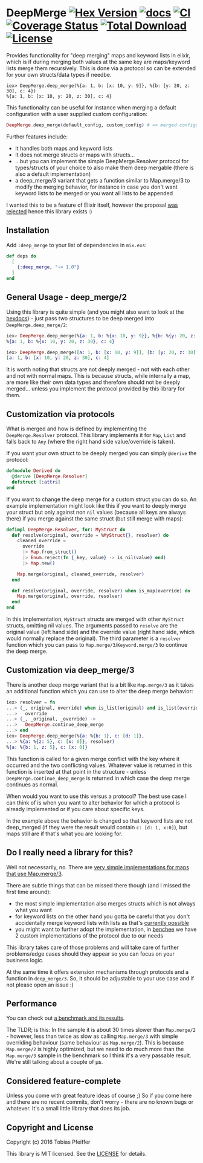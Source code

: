 # DeepMerge [![Hex Version](https://img.shields.io/hexpm/v/deep_merge.svg)](https://hex.pm/packages/deep_merge) [![docs](https://img.shields.io/badge/docs-hexpm-blue.svg)](https://hexdocs.pm/deep_merge/) [![CI](https://github.com/PragTob/deep_merge/actions/workflows/main.yml/badge.svg)](https://github.com/PragTob/deep_merge/actions/workflows/main.yml) [![Coverage Status](https://coveralls.io/repos/github/PragTob/deep_merge/badge.svg?branch=master)](https://coveralls.io/github/PragTob/deep_merge?branch=master) [![Total Download](https://img.shields.io/hexpm/dt/deep_merge.svg)](https://hex.pm/packages/deep_merge) [![License](https://img.shields.io/hexpm/l/deep_merge.svg)](https://github.com/PragTob/deep_merge/blob/main/LICENSE)

Provides functionality for "deep merging" maps and keyword lists in elixir, which is if during merging both values at the same key are maps/keyword lists merge them recursively. This is done via a protocol so can be extended for your own structs/data types if needbe.

```
iex> DeepMerge.deep_merge(%{a: 1, b: [x: 10, y: 9]}, %{b: [y: 20, z: 30], c: 4})
%{a: 1, b: [x: 10, y: 20, z: 30], c: 4}
```

This functionality can be useful for instance when merging a default configuration with a user supplied custom configuration:

```elixir
DeepMerge.deep_merge(default_config, custom_config) # => merged configuration
```

Further features include:

* It handles both maps and keyword lists
* It does not merge structs or maps with structs…
* …but you can implement the simple DeepMerge.Resolver protocol for types/structs of your choice to also make them deep mergable (there is also a default implementation)
* a deep_merge/3 variant that gets a function similar to Map.merge/3 to modify the merging behavior, for instance in case you don't want keyword lists to be merged or you want all lists to be appended

I wanted this to be a feature of Elixir itself, however the proposal [was rejected](https://github.com/elixir-lang/elixir/pull/5339) hence this library exists :)

## Installation

Add `:deep_merge` to your list of dependencies in `mix.exs`:

```elixir
def deps do
  [
    {:deep_merge, "~> 1.0"}
  ]
end
```

## General Usage - deep_merge/2

Using this library is quite simple (and you might also want to look at the [hexdocs](https://hexdocs.pm/deep_merge/api-reference.html)) - just pass two structures to be deep merged into `DeepMerge.deep_merge/2`:

```elixir
iex> DeepMerge.deep_merge(%{a: 1, b: %{x: 10, y: 9}}, %{b: %{y: 20, z: 30}, c: 4})
%{a: 1, b: %{x: 10, y: 20, z: 30}, c: 4}

iex> DeepMerge.deep_merge([a: 1, b: [x: 10, y: 9]], [b: [y: 20, z: 30], c: 4])
[a: 1, b: [x: 10, y: 20, z: 30], c: 4]
```

It is worth noting that structs are not deeply merged - not with each other and not with normal maps. This is because structs, while internally a map, are more like their own data types and therefore should not be deeply merged... unless you implement the protocol provided by this library for them.

## Customization via protocols

What is merged and how is defined by implementing the `DeepMerge.Resolver` protocol. This library implements it for `Map`, `List` and falls back to `Any` (where the right hand side value/override is taken).

If you want your own struct to be deeply merged you can simply `@derive` the protocol:

```elixir
defmodule Derived do
  @derive [DeepMerge.Resolver]
  defstruct [:attrs]
end
```


If you want to change the deep merge for a custom struct you can do so. An example implementation might look like this if you want to deeply merge your struct but only against non `nil` values (because all keys are always there) if you merge against the same struct (but still merge with maps):

```elixir
defimpl DeepMerge.Resolver, for: MyStruct do
  def resolve(original, override = %MyStruct{}, resolver) do
    cleaned_override =
      override
      |> Map.from_struct()
      |> Enum.reject(fn {_key, value} -> is_nil(value) end)
      |> Map.new()

    Map.merge(original, cleaned_override, resolver)
  end

  def resolve(original, override, resolver) when is_map(override) do
    Map.merge(original, override, resolver)
  end
end
```

In this implementation, `MyStruct` structs are merged with other `MyStruct` structs, omitting nil values. The arguments passed to `resolve` are the original value (left hand side) and the override value (right hand side, which would normally replace the original). The third parameter is a `resolver` function which you can pass to `Map.merge/3`/`Keyword.merge/3` to continue the deep merge.

## Customization via deep_merge/3

There is another deep merge variant that is a bit like `Map.merge/3` as it takes an additional function which you can use to alter the deep merge behavior:

```elixir
iex> resolver = fn
...> (_, original, override) when is_list(original) and is_list(override) ->
...>   override
...> (_, _original, _override) ->
...>   DeepMerge.continue_deep_merge
...> end
iex> DeepMerge.deep_merge(%{a: %{b: 1}, c: [d: 1]},
...> %{a: %{z: 5}, c: [x: 0]}, resolver)
%{a: %{b: 1, z: 5}, c: [x: 0]}
```

This function is called for a given merge conflict with the key where it occurred and the two conflicting values. Whatever value is returned in this function is inserted at that point in the structure - unless `DeepMerge.continue_deep_merge` is returned in which case the deep merge continues as normal.

When would you want to use this versus a protocol? The best use case I can think of is when you want to alter behavior for which a protocol is already implemented or if you care about specific keys.

In the example above the behavior is changed so that keyword lists are not deep_merged (if they were the result would contain `c: [d: 1, x:0]`), but maps still are if that's what you are looking for.

## Do I really need a library for this?

Well not necessarily, no. There are [very simple implementations for maps that use Map.merge/3](http://stackoverflow.com/a/38865647).

There are subtle things that can be missed there though (and I missed the first time around):

* the most simple implementation also merges structs which is not always what you want
* for keyword lists on the other hand you gotta be careful that you don't accidentally merge keyword lists with lists as that's [currently possible](https://github.com/elixir-lang/elixir/issues/5395)
* you might want to further adopt the implementation, in [benchee](https://github.com/bencheeorg/benchee) we have 2 custom implementations of the protocol due to our needs

This library takes care of those problems and will take care of further problems/edge cases should they appear so you can focus on your business logic.

At the same time it offers extension mechanisms through protocols and a function in `deep_merge/3`. So, it should be adjustable to your use case and if not please open an issue :)

## Performance

You can check out [a benchmark and its results](https://github.com/PragTob/deep_merge/blob/main/benches/bench/deep_merge.exs).

The TLDR; is this: In the sample it is about 30 times slower than `Map.merge/2` - however, less than twice as slow as calling `Map.merge/3` with simple overriding behaviour (same behaviour as `Map.merge/2`). This is because `Map.merge/2` is highly optimized, but we need to do much more than the `Map.merge/3` sample in the benchmark so I think it's a very passable result. We're still talking about a couple of μs.

## Considered feature-complete

Unless you come with great feature ideas of course ;) So if you come here and there are no recent commits, don't worry - there are no known bugs or whatever. It's a small little library that does its job.

## Copyright and License

Copyright (c) 2016 Tobias Pfeiffer

This library is MIT licensed. See the
[LICENSE](https://github.com/PragTob/deep_merge/blob/main/LICENSE.txt) for details.
